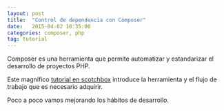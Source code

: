 ```yaml
---
layout: post
title:  "Control de dependencia con Composer"
date:   2015-04-02 10:35:00
categories: composer, php
tag: tutorial
---
```


Composer es una herramienta que permite automatizar y estandarizar el desarrollo de proyectos PHP.

Este magn&iacute;fico [tutorial en scotchbox](https://scotch.io/tutorials/a-beginners-guide-to-composer) introduce la herramienta y el flujo de trabajo que es necesario adquirir.

Poco a poco vamos mejorando los h&aacute;bitos de desarrollo.